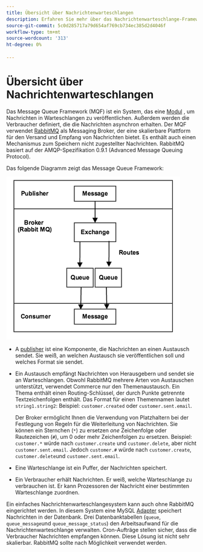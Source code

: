 ```yaml
---
title: Übersicht über Nachrichtenwarteschlangen
description: Erfahren Sie mehr über das Nachrichtenwarteschlange-Framework und dessen Funktionsweise mit der Adobe Commerce- und Magento Open Source-Anwendung.
source-git-commit: 5c0d285717a79d654af769cb734ec385d2d4046f
workflow-type: tm+mt
source-wordcount: '313'
ht-degree: 0%

---
```



# Übersicht über Nachrichtenwarteschlangen

Das Message Queue Framework (MQF) ist ein System, das eine [Modul](https://glossary.magento.com/module) , um Nachrichten in Warteschlangen zu veröffentlichen. Außerdem werden die Verbraucher definiert, die die Nachrichten asynchron erhalten. Der MQF verwendet [RabbitMQ](http://www.rabbitmq.com) als Messaging Broker, der eine skalierbare Plattform für den Versand und Empfang von Nachrichten bietet. Es enthält auch einen Mechanismus zum Speichern nicht zugestellter Nachrichten. RabbitMQ basiert auf der AMQP-Spezifikation 0.9.1 (Advanced Message Queuing Protocol).

Das folgende Diagramm zeigt das Message Queue Framework:

![Message Queue Framework](../../assets/configuration/mq-framework.png)

- A [publisher](https://glossary.magento.com/publisher-subscriber-pattern) ist eine Komponente, die Nachrichten an einen Austausch sendet. Sie weiß, an welchen Austausch sie veröffentlichen soll und welches Format sie sendet.

- Ein Austausch empfängt Nachrichten von Herausgebern und sendet sie an Warteschlangen. Obwohl RabbitMQ mehrere Arten von Austauschen unterstützt, verwendet Commerce nur den Themenaustausch. Ein Thema enthält einen Routing-Schlüssel, der durch Punkte getrennte Textzeichenfolgen enthält. Das Format für einen Themennamen lautet `string1.string2`: Beispiel: `customer.created` oder `customer.sent.email`.

   Der Broker ermöglicht Ihnen die Verwendung von Platzhaltern bei der Festlegung von Regeln für die Weiterleitung von Nachrichten. Sie können ein Sternchen (`*`) zu ersetzen _one_ Zeichenfolge oder Rautezeichen (`#`), um 0 oder mehr Zeichenfolgen zu ersetzen. Beispiel: `customer.*` würde nach `customer.create` und `customer.delete`, aber nicht `customer.sent.email`. Jedoch `customer.#` würde nach `customer.create`,  `customer.delete`und `customer.sent.email`.

- Eine Warteschlange ist ein Puffer, der Nachrichten speichert.

- Ein Verbraucher erhält Nachrichten. Er weiß, welche Warteschlange zu verbrauchen ist. Er kann Prozessoren der Nachricht einer bestimmten Warteschlange zuordnen.

Ein einfaches Nachrichtenwarteschlangesystem kann auch ohne RabbitMQ eingerichtet werden. In diesem System eine MySQL [Adapter](https://glossary.magento.com/adapter) speichert Nachrichten in der Datenbank. Drei Datenbanktabellen (`queue`, `queue_message`und `queue_message_status`) den Arbeitsaufwand für die Nachrichtenwarteschlange verwalten. Cron-Aufträge stellen sicher, dass die Verbraucher Nachrichten empfangen können. Diese Lösung ist nicht sehr skalierbar. RabbitMQ sollte nach Möglichkeit verwendet werden.
